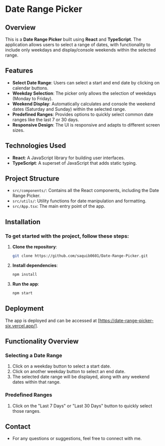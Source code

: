 # Date Range Picker

## Overview

This is a **Date Range Picker** built using **React** and **TypeScript**. The application allows users to select a range of dates, with functionality to include only weekdays and display/console weekends within the selected range.

## Features

- **Select Date Range**: Users can select a start and end date by clicking on calendar buttons.
- **Weekday Selection**: The picker only allows the selection of weekdays (Monday to Friday).
- **Weekend Display**: Automatically calculates and console the weekend dates (Saturday and Sunday) within the selected range.
- **Predefined Ranges**: Provides options to quickly select common date ranges like the last 7 or 30 days.
- **Responsive Design**: The UI is responsive and adapts to different screen sizes.

## Technologies Used

- **React**: A JavaScript library for building user interfaces.
- **TypeScript**: A superset of JavaScript that adds static typing.

## Project Structure

- `src/components/`: Contains all the React components, including the Date Range Picker.
- `src/utils/`: Utility functions for date manipulation and formatting.
- `src/App.tsx`: The main entry point of the app.

## Installation

### To get started with the project, follow these steps:

1. **Clone the repository**:
   ```bash
   git clone https://github.com/saquib0601/Date-Range-Picker.git

2. **Install dependencies**:
    ```bash
    npm install

3. **Run the app**:
    ```bash
    npm start

## Deployment

The app is deployed and can be accessed at [https://date-range-picker-six.vercel.app/].

## Functionality Overview

### Selecting a Date Range

1. Click on a weekday button to select a start date.
2. Click on another weekday button to select an end date.
3. The selected date range will be displayed, along with any weekend dates within that range.

### Predefined Ranges

1. Click on the "Last 7 Days" or "Last 30 Days" button to quickly select those ranges.

## Contact
- For any questions or suggestions, feel free to connect with me.
